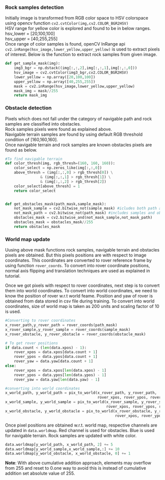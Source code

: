 [//]: # (Image References)

### Rock samples detection

Initially image is transformed from RGB color space to HSV colorspace using opencv function `cv2.cvtColor(img,cv2.COLOR_BGR2HSV)` <br/>
HSV range for yellow color is explored and found to be in below ranges. <br/>
    hsv_lower = [20,100,100] <br/>
    hsv_upper = [40,255,255] <br/>
Once range of color samples is found, openCV InRange api `cv2.inRange(hsv_image,lower_yellow,upper_yellow)` is used to extract pixels of interest.
Below is the function to extract rock samples from given image.

``` python
def get_sample_mask(img):
    img3_bgr = np.dstack((img[:,:,2],img[:,:,1],img[:,:,0]))
    hsv_image = cv2.cvtColor(img3_bgr,cv2.COLOR_BGR2HSV)
    lower_yellow = np.array([20,100,100])
    upper_yellow = np.array([40,255,255])
    mask = cv2.inRange(hsv_image,lower_yellow,upper_yellow)
    mask_img = mask//255
    return mask_img
```

### Obstacle detection

Pixels which does not fall under the category of navigable path and rock samples are classified into obstacles.<br/>
Rock samples pixels were found as explained above. <br/>
Navigable terrain samples are found by using default RGB threshold condition of [160,160,160].<br/>
Once navigable terrain and rock samples are known obstacles pixels are found as below.

``` python
#To find navigable terrain
def color_thresh(img, rgb_thresh=(160, 160, 160)):
    color_select = np.zeros_like(img[:,:,0])
    above_thresh = (img[:,:,0] > rgb_thresh[0]) \
                & (img[:,:,1] > rgb_thresh[1]) \
                & (img[:,:,2] > rgb_thresh[2])
    color_select[above_thresh] = 1
    return color_select
```

``` python

def get_obstacles_mask(path_mask,sample_mask):
    not_mask_sample = cv2.bitwise_not(sample_mask) #icludes both path and obstacles
    not_mask_path = cv2.bitwise_not(path_mask) #includes samples and obstacles
    obstacles_mask = cv2.bitwise_and(not_mask_sample,not_mask_path)
    obstacles_mask = obstacles_mask//255
    return obstacles_mask

```
### World map update

Uusing above mask functions rock samples, navigable terrain and obstacles pixels are obtained. But this pixels positions are with respect to image coordinates.
This coordinates are converted to rover reference frame by using function `rover_coords`. To convert into rover coordinate positions, normal axis flipping and translation techniques are used as explained in tutorial. <br/>

Once we got pixels with respect to rover coordinates, next step is to convert them into world coordinates. To convert into world coordinates, we need to know the position of rover w.r.t world feame. Position and yaw of rover is obtained from data stored in csv file during training. To convert into world coordinates, size of world map is taken as 200 units and scaling factor of 10 is used. <br/>


``` python
#Converting to rover coordinates
x_rover_path,y_rover_path = rover_coords(path_mask)
x_rover_sample,y_rover_sample = rover_coords(sample_mask)
x_rover_obstacle, y_rover_obstacle = rover_coords(obstacle_mask)
```

``` python
# To get rover positions
if data.count < (len(data.xpos) - 1):
	rover_xpos = data.xpos[data.count + 1]
	rover_ypos = data.ypos[data.count + 1]
	rover_yaw = data.yaw[data.count + 1]
else:
	rover_xpos = data.xpos[len(data.xpos) - 1]
	rover_ypos = data.ypos[len(data.ypos) - 1]
	rover_yaw = data.yaw[len(data.yaw) - 1]  
```

``` python
#converting into world coordinates
x_world_path, y_world_path = pix_to_world(x_rover_path, y_rover_path, 
                                          rover_xpos, rover_ypos, rover_yaw, 200, 10)
x_world_sample, y_world_sample = pix_to_world(x_rover_sample, y_rover_sample, 
                                              rover_xpos, rover_ypos, rover_yaw, 200, 10)
x_world_obstacle, y_world_obstacle = pix_to_world(x_rover_obstacle, y_rover_obstacle, 
                                                  rover_xpos, rover_ypos, rover_yaw, 200, 10)											  
```

Once pixel positions are obtained w.r.t. world map, respective channels are updated in `data.worldmap`. Red channel is used for obstacles. Blue is used for navigable terrain. Rock samples are updated with white color.

``` python
data.worldmap[y_world_path, x_world_path, 2] += 5
data.worldmap[y_world_sample,x_world_sample,:] += 10
data.worldmap[y_world_obstacle, x_world_obstacle, 0] += 1
```

<b>Note</b>: With above cumulative addition approach, elements may overflow from 255 and reset to 0.one way to avoid this is instead of cumulative addition set absolute value of 255.
 
